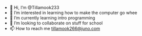 - 👋 Hi, I’m @Tillamook233
- 👀 I’m interested in learning how to make the computer go whee
- 🌱 I’m currently learning intro programming
- 💞️ I’m looking to collaborate on stuff for school
- 📫 How to reach me tillamook266@juno.com
<!---
Tillamook233/Tillamook233 is a ✨ special ✨ repository because its `README.md` (this file) appears on your GitHub profile.
You can click the Preview link to take a look at your changes.
--->
